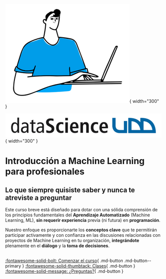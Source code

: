 ![Portada](assets/images/BigShoes-Torso.png){ width="300" }

![Logo](assets/images/logo-ids.png){ width="300" }

# Introducción a Machine Learning para profesionales

## Lo que siempre quisiste saber y nunca te atreviste a preguntar

Este curso breve está diseñado para dotar con una sólida comprensión de los principios fundamentales del **Aprendizaje Automatizado** (Machine Learning, ML), **sin requerir experiencia** previa (ni futura) en **programación**.

Nuestro enfoque es proporcionarte los **conceptos clave** que te permitirán participar activamente y con confianza en las discusiones relacionadas con proyectos de Machine Learning en tu organización, **integrándote** plenamente en el **diálogo** y la **toma de decisiones**.
<br>
<br>

[:fontawesome-solid-bolt: Comenzar el curso](welcome.md){ .md-button .md-button--primary } [:fontawesome-solid-thumbtack: Clases](lectures/index.md){ .md-button } [:fontawesome-solid-message: ¿Preguntas?](questions/index.md){ .md-button }